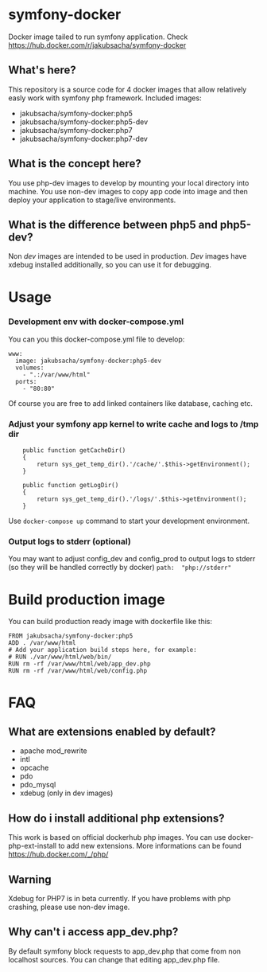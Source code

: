 # symfony-docker
Docker image tailed to run symfony application. Check https://hub.docker.com/r/jakubsacha/symfony-docker

## What's here?

This repository is a source code for 4 docker images that allow relatively easly work with symfony php framework. Included images:

* jakubsacha/symfony-docker:php5
* jakubsacha/symfony-docker:php5-dev
* jakubsacha/symfony-docker:php7
* jakubsacha/symfony-docker:php7-dev

## What is the concept here?

You use php-dev images to develop by mounting your local directory into machine.
You use non-dev images to copy app code into image and then deploy your application to stage/live environments.

## What is the difference between php5 and php5-dev?

Non *dev* images are intended to be used in production. *Dev* images have xdebug installed additionally, so you can use it for debugging.

# Usage

### Development env with docker-compose.yml

You can you this docker-compose.yml file to develop:

```
www:
  image: jakubsacha/symfony-docker:php5-dev
  volumes:
    - ".:/var/www/html"
  ports:
    - "80:80"
```
Of course you are free to add linked containers like database, caching etc.

### Adjust your symfony app kernel to write cache and logs to /tmp dir
```
    public function getCacheDir()
    {
        return sys_get_temp_dir().'/cache/'.$this->getEnvironment();
    }

    public function getLogDir()
    {
        return sys_get_temp_dir().'/logs/'.$this->getEnvironment();
    }
```

Use ```docker-compose up``` command to start your development environment.

### Output logs to stderr (optional)

You may want to adjust config_dev and config_prod to output logs to stderr (so they will be handled correctly by docker)
``
path:  "php://stderr"
``

# Build production image

You can build production ready image with dockerfile like this:

```
FROM jakubsacha/symfony-docker:php5
ADD . /var/www/html
# Add your application build steps here, for example:
# RUN ./var/www/html/web/bin/
RUN rm -rf /var/www/html/web/app_dev.php
RUN rm -rf /var/www/html/web/config.php
```

# FAQ

## What are extensions enabled by default?
* apache mod_rewrite
* intl
* opcache
* pdo
* pdo_mysql
* xdebug (only in dev images)

## How do i install additional php extensions?
This work is based on official dockerhub php images. You can use docker-php-ext-install to add new extensions. More informations can be found https://hub.docker.com/_/php/

## Warning
Xdebug for PHP7 is in beta currently. If you have problems with php crashing, please use non-dev image.

## Why can't i access app_dev.php?
By default symfony block requests to app_dev.php that come from non localhost sources. You can change that editing app_dev.php file.